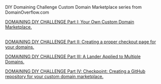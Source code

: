 DIY Domaining Challenge Custom Domain Marketplace series from DomainOverflow.com
<br>

<a href="https://domainoverflow.com/index.php/2017/11/03/domaining-diy-challenge-domain-marketplace-part" target="_blank">
         DOMAINING DIY CHALLENGE Part I: Your Own Custom Domain Marketplace.</a><br><br>
         
         
<a href="https://domainoverflow.com/index.php/2017/11/04/diy-domain-market-place-part-ii-creating-proper-checkout-page-domains/"
target="_blank"> DOMAINING DIY CHALLENGE Part II: Creating a proper checkout page for your domains. <a/><br>  

<a href="https://domainoverflow.com/index.php/2017/11/09/diy-domain-market-place-part-iii-creating-custom-landing-page-can-applied-multiple-domains/" target="_blank">  DOMAINING DIY CHALLENGE Part  III: A Lander Applied to Multiple Domains. </a><br>

<a href="https://domainoverflow.com/index.php/2017/11/17/checkpoint-diy-domain-marketplace-series-update-creating-github-repository-custom-domain-marketplace/" target="_blank">  DOMAINING DIY CHALLENGE Part  IV: Checkpoint: Creating a GitHub repository for your custom domain marketplace.</a><br>  
  
